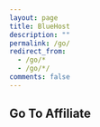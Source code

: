 ```yaml
---
layout: page
title: BlueHost
description: ""
permalink: /go/
redirect_from:
  - /go/*
  - /go/*/
comments: false
---
```





## Go To Affiliate
